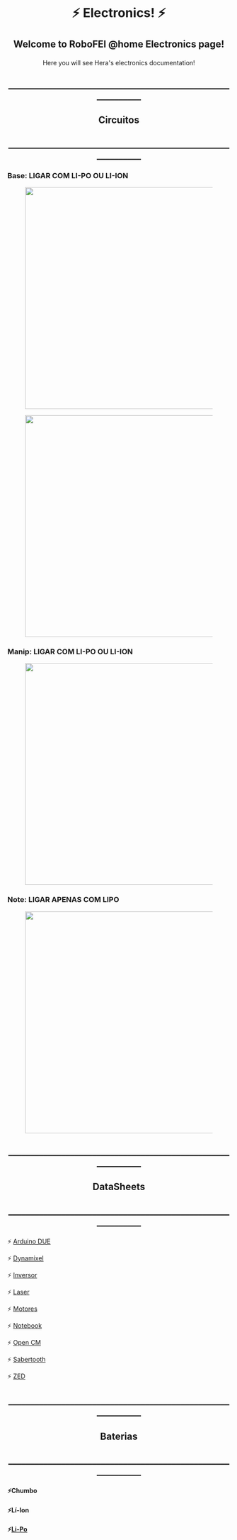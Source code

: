 # <p align="center"> ⚡ Electronics! ⚡ </p>

## <p align="center"> Welcome to RoboFEI @home Electronics page! </p>
  
<p align="center"> Here you will see Hera's electronics documentation! </p>





## <p align="center"> ____________________________________________________________ 
## <p align="center"> Circuitos  
## <p align="center"> ____________________________________________________________ 
  
  
### Base: LIGAR COM LI-PO OU LI-ION
  
<figure align="center">
<img src="circuito base.jpeg" width="500">
</figure> </p>


<figure align="center">
<img src="circuito base real.jpeg" width="500">
</figure>  

### Manip: LIGAR COM LI-PO OU LI-ION

<figure align="center">
<img src="circuito manip.jpeg" width="500">
</figure> 
  
  
### Note: LIGAR APENAS COM LIPO
  
<figure align="center">
<img src="circuito note.jpeg" width="500">
</figure>  
  

## <p align="center"> ____________________________________________________________ 
## <p align="center"> DataSheets  
## <p align="center"> ____________________________________________________________ 

 ⚡ [Arduino DUE](https://docs.arduino.cc/hardware/due)
  
 ⚡ [Dynamixel](https://emanual.robotis.com/docs/en/dxl/x/xm540-w270/)
  
 ⚡ [Inversor](https://produto.mercadolivre.com.br/MLB-904620879-inversor-tenso-12v-110v-2000w-transformador-kp550-conversor-_JM?matt_tool=30024720&matt_word=&matt_source=google&matt_campaign_id=14302215585&matt_ad_group_id=134553713028&matt_match_type=&matt_network=g&matt_device=c&matt_creative=539425529719&matt_keyword=&matt_ad_position=&matt_ad_type=pla&matt_merchant_id=120581029&matt_product_id=MLB904620879&matt_product_partition_id=1800969656615&matt_target_id=pla-1800969656615&gclid=CjwKCAjwhJukBhBPEiwAniIcNbLEyk4AreD1DshLWubv4E2aCXNdK6QkrqFwaD8tOBRH33Gq3kgdvBoChVYQAvD_BwE)
  
 ⚡ [Laser](https://www.hokuyo-aut.jp/dl/Specifications_URG-04LX_1513063395.pdf)
  
 ⚡ [Motores]()
  
 ⚡ [Notebook](https://www.dell.com/support/manuals/pt-br/alienware-m15-r7-gaming-laptop/alienware-m15-r7-setup-and-specifications/battery?guid=guid-66a2d7e7-0347-4f0d-8ed1-bdeb01fb693f&lang=en-us)
  
 ⚡ [Open CM](https://emanual.robotis.com/docs/en/parts/controller/opencm485exp/)
  
 ⚡ [Sabertooth](https://www.dimensionengineering.com/datasheets/Sabertooth2x25.pdf)
  
 ⚡ [ZED](https://www.stereolabs.com/assets/datasheets/zed-2i-datasheet-feb2022.pdf)

  
  
  
  
  
## <p align="center"> ____________________________________________________________ 
## <p align="center"> Baterias  
## <p align="center"> ____________________________________________________________ 
  
  
#### <p align="left"> ⚡Chumbo </p>



#### <p align="left"> ⚡Lí-Ion </p>
#### <p align="left"> ⚡[Li-Po](https://drive.google.com/file/d/1wd6S6YOG2qtSnBlQ4zB26G83Uym7335h/view?usp=sharing)
